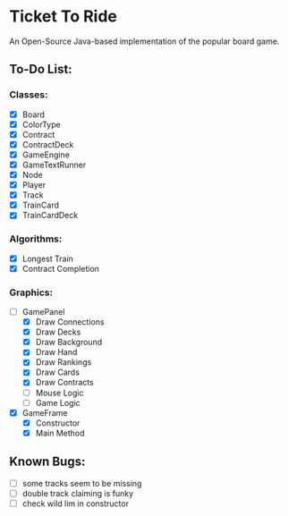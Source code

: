 # Ticket To Ride

An Open-Source Java-based implementation of the popular board game.

## To-Do List:

### Classes:
- [x] Board 
- [x] ColorType
- [x] Contract
- [x] ContractDeck
- [x] GameEngine
- [x] GameTextRunner
- [x] Node
- [x] Player
- [x] Track
- [x] TrainCard
- [x] TrainCardDeck

### Algorithms:

- [x] Longest Train
- [x] Contract Completion

### Graphics:
- [ ] GamePanel
    - [x] Draw Connections
    - [x] Draw Decks
    - [x] Draw Background
    - [x] Draw Hand
    - [x] Draw Rankings
    - [x] Draw Cards
    - [x] Draw Contracts
    - [ ] Mouse Logic
    - [ ] Game Logic
- [x] GameFrame
    - [x] Constructor
    - [x] Main Method

## Known Bugs:
- [ ] some tracks seem to be missing
- [ ] double track claiming is funky
- [ ] check wild lim in constructor